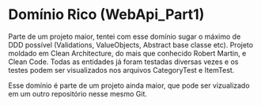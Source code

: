 # Domínio Rico (WebApi_Part1)
Parte de um projeto maior, tentei com esse domínio sugar o máximo de DDD possível (Validations, ValueObjects, Abstract base classe etc). Projeto moldado em Clean Architecture, do mais que conhecido Robert Martin, e Clean Code. Todas as entidades já foram testadas diversas vezes e os testes podem ser visualizados nos arquivos CategoryTest e ItemTest.


Esse domínio é parte de um projeto ainda maior, que pode ser vizualizado em um outro repositório nesse mesmo Git.

